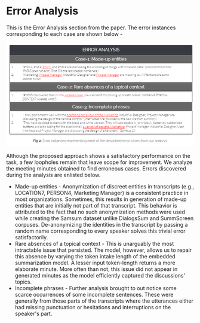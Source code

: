 # Error Analysis
This is the Error Analysis section from the paper. The error instances corresponding to each case are shown below -

![](fig.png)

Although the proposed approach shows a satisfactory performance on the task, a few loopholes remain that leave scope for improvement. 
We analyze the meeting minutes obtained to find erroneous cases. Errors discovered during the analysis are enlisted below.

* Made-up entities - Anonymization of discreet entities in transcripts (e.g., LOCATION7, PERSON4, Marketing Manager) is a consistent practice in most organizations. Sometimes, this results in generation of made-up entities that are initially not part of that transcript. This behavior is attributed to the fact that no such anonymization methods were used while creating the Samsum dataset unlike DialogsSum and SummScreen corpuses. De-anonymizing the identities in the transcript by passing a random name corresponding to every speaker solves this trivial error satisfactorily.
* Rare absences of a topical context - This is unarguably the most intractable issue that persisted. The model, however, allows us to repair this absence by varying the token intake length of the embedded summarization model. A lesser input token-length returns a more elaborate minute.  More often than not, this issue did not appear in generated minutes as the model efficiently captured the discussions' topics. 
* Incomplete phrases - Further analysis brought to out notice some scarce occurrences of some incomplete sentences. These were generally from those parts of the transcripts where the utterances either had missing punctuation or hesitations and interruptions on the speaker's part.

